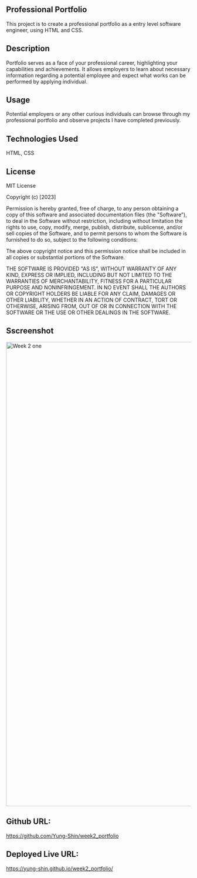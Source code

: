## Professional Portfolio
This project is to create a professional portfolio as a entry level software engineer, using HTML and CSS. 
  
## Description
Portfolio serves as a face of your professional career, highlighting your capabilities and achievements.
It allows employers to learn about necessary information regarding a potential employee and expect what works can be performed by applying individual. 

## Usage
Potential employers or any other curious individuals can browse through my professional portfolio and observe projects I have completed previously. 

## Technologies Used
HTML,
CSS
  
## License
MIT License

Copyright (c) [2023] 

Permission is hereby granted, free of charge, to any person obtaining a copy
of this software and associated documentation files (the "Software"), to deal
in the Software without restriction, including without limitation the rights
to use, copy, modify, merge, publish, distribute, sublicense, and/or sell
copies of the Software, and to permit persons to whom the Software is
furnished to do so, subject to the following conditions:

The above copyright notice and this permission notice shall be included in all
copies or substantial portions of the Software.

THE SOFTWARE IS PROVIDED "AS IS", WITHOUT WARRANTY OF ANY KIND, EXPRESS OR
IMPLIED, INCLUDING BUT NOT LIMITED TO THE WARRANTIES OF MERCHANTABILITY,
FITNESS FOR A PARTICULAR PURPOSE AND NONINFRINGEMENT. IN NO EVENT SHALL THE
AUTHORS OR COPYRIGHT HOLDERS BE LIABLE FOR ANY CLAIM, DAMAGES OR OTHER
LIABILITY, WHETHER IN AN ACTION OF CONTRACT, TORT OR OTHERWISE, ARISING FROM,
OUT OF OR IN CONNECTION WITH THE SOFTWARE OR THE USE OR OTHER DEALINGS IN THE
SOFTWARE.

## Sscreenshot
<img width="1263" alt="Week 2 one" src="https://github.com/Yung-Shin/week2_portfolio/assets/123918265/0b35fb07-3c91-4a76-80a2-2acc710de7bc">

## Github URL:
https://github.com/Yung-Shin/week2_portfolio

## Deployed Live URL: 
https://yung-shin.github.io/week2_portfolio/


